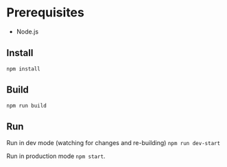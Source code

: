 # Prerequisites

- Node.js

## Install

`npm install`

## Build

`npm run build`

## Run 

Run in dev mode (watching for changes and re-building) `npm run dev-start`

Run in production mode `npm start`.

